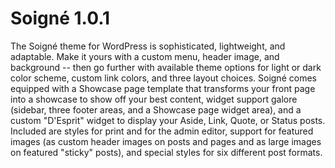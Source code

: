 Soigné 1.0.1
=====
The Soigné theme for WordPress is sophisticated, lightweight, and adaptable. Make it yours with a custom menu, header image, and background -- then go further with available theme options for light or dark color scheme, custom link colors, and three layout choices. Soigné comes equipped with a Showcase page template that transforms your front page into a showcase to show off your best content, widget support galore (sidebar, three footer areas, and a Showcase page widget area), and a custom "D'Esprit" widget to display your Aside, Link, Quote, or Status posts. Included are styles for print and for the admin editor, support for featured images (as custom header images on posts and pages and as large images on featured "sticky" posts), and special styles for six different post formats.

